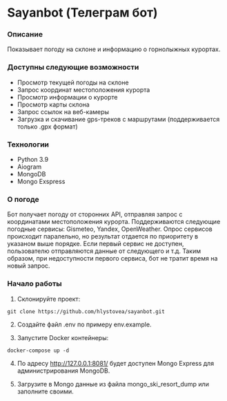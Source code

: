 # Sayanbot (Телеграм бот)

### Описание
Показывает погоду на склоне и информацию о горнолыжных курортах.

### Доступны следующие возможности
- Просмотр текущей погоды на склоне
- Запрос координат местоположения курорта
- Просмотр информации о курорте
- Просмотр карты склона
- Запрос ссылок на веб-камеры
- Загрузка и скачивание gps-треков с маршрутами (поддерживается только .gpx формат)

### Технологии
- Python 3.9
- Aiogram
- MongoDB
- Mongo Exspress

### О погоде
Бот получает погоду от сторонних API, отправляя запрос c координатами местоположения курорта. Поддерживаются следующие погодные сервисы: Gismeteo, Yandex, OpenWeather. Опрос сервисов происходит паралельно, но результат отдается по приоритету в указаном выше порядке. Если первый сервис не доступен, пользователю отправляются данные от следующего и т.д. Таким образом, при недоступности первого сервиса, бот не тратит время на новый запрос. 

### Начало работы

1. Склонируйте проект:

```git clone https://github.com/hlystovea/sayanbot.git```  


2. Создайте файл .env по примеру env.example.


3. Запустите Docker контейнеры:

```docker-compose up -d```

4. По адресу http://127.0.0.1:8081/ будет доступен Mongo Express для администрирования MongoDB.


5. Загрузите в Mongo данные из файла mongo_ski_resort_dump или заполните своими.



